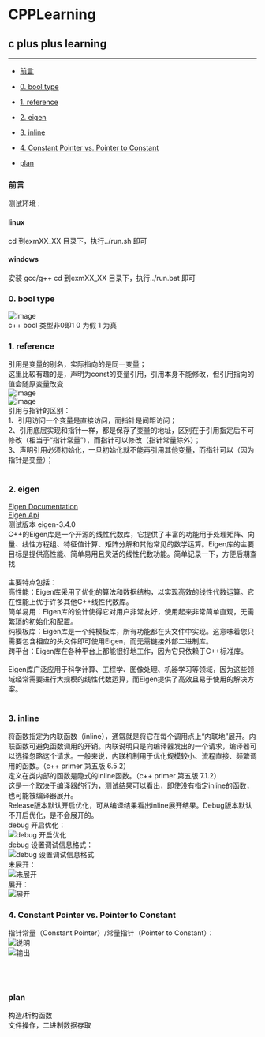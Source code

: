 # CPPLearning
## c plus plus learning <br>
****
* [前言](#前言) <br>
* [0. bool type](#0-bool-type) <br>
* [1. reference](#1-reference) <br>
* [2. eigen](#2-eigen) <br>
* [3. inline](#3-inline) <br>
* [4. Constant Pointer vs. Pointer to Constant](#4-Constant-Pointer-vs-Pointer-to-Constant) <br>

* [plan](#plan) <br>

### 前言
测试环境 : <br>
#### linux 
cd 到exmXX_XX 目录下，执行../run.sh 即可 <br>
#### windows 
安装 gcc/g++
cd 到exmXX_XX 目录下，执行../run.bat 即可 <br>


### 0. bool type
![image](./Example/res/output/e0_bool.jpg) <br>
c++ bool 类型非0即1  0 为假 1 为真 
<br>

### 1. reference
引用是变量的别名，实际指向的是同一变量；<br>
这里比较有趣的是，声明为const的变量引用，引用本身不能修改，但引用指向的值会随原变量改变<br>
![image](./Example/res/output/e1_ref_1.jpg) <br>
![image](./Example/res/output/e1_ref_2.jpg) <br>
引用与指针的区别：<br>
1、引用访问一个变量是直接访问，而指针是间距访问；<br>
2、引用底层实现和指针一样，都是保存了变量的地址，区别在于引用指定后不可修改（相当于“指针常量”），而指针可以修改（指针常量除外）；<br>
3、声明引用必须初始化，一旦初始化就不能再引用其他变量，而指针可以（因为指针是变量）；<br>
<br>

### 2. eigen
[Eigen Documentation](https://eigen.tuxfamily.org/index.php?title=Main_Page#Documentation)  <br>
[Eigen Api](https://eigen.tuxfamily.org/dox/annotated.html) <br>
测试版本 eigen-3.4.0 <br>
C++的Eigen库是一个开源的线性代数库，它提供了丰富的功能用于处理矩阵、向量、线性方程组、特征值计算、矩阵分解和其他常见的数学运算。Eigen库的主要目标是提供高性能、简单易用且灵活的线性代数功能。简单记录一下，方便后期查找<br>
<br>
主要特点包括：<br>
高性能：Eigen库采用了优化的算法和数据结构，以实现高效的线性代数运算。它在性能上优于许多其他C++线性代数库。<br>
简单易用：Eigen库的设计使得它对用户非常友好，使用起来非常简单直观，无需繁琐的初始化和配置。<br>
纯模板库：Eigen库是一个纯模板库，所有功能都在头文件中实现。这意味着您只需要包含相应的头文件即可使用Eigen，而无需链接外部二进制库。<br>
跨平台：Eigen库在各种平台上都能很好地工作，因为它只依赖于C++标准库。<br>
<br>
Eigen库广泛应用于科学计算、工程学、图像处理、机器学习等领域，因为这些领域经常需要进行大规模的线性代数运算，而Eigen提供了高效且易于使用的解决方案。<br>
<br>

### 3. inline
将函数指定为内联函数（inline），通常就是将它在每个调用点上“内联地”展开。内联函数可避免函数调用的开销。内联说明只是向编译器发出的一个请求，编译器可以选择忽略这个请求。一般来说，内联机制用于优化规模较小、流程直接、频繁调用的函数。（c++ primer 第五版 6.5.2）<br>
定义在类内部的函数是隐式的inline函数。（c++ primer 第五版 7.1.2）<br>
这是一个取决于编译器的行为，测试结果可以看出，即使没有指定inline的函数，也可能被编译器展开。<br>
Release版本默认开启优化，可从编译结果看出inline展开结果。Debug版本默认不开启优化，是不会展开的。<br>
debug 开启优化：<br>
![debug 开启优化](./Example/res/output/e3_inline_0.jpg) <br>
debug 设置调试信息格式：<br>
![debug 设置调试信息格式](./Example/res/output/e3_inline_1.jpg) <br>
未展开：<br>
![未展开](./Example/res/output/e3_inline_2.jpg) <br>
展开：<br>
![展开](./Example/res/output/e3_inline_3.jpg) <br>

### 4. Constant Pointer vs. Pointer to Constant
指针常量（Constant Pointer）/常量指针（Pointer to Constant）：<br>
![说明](./Example/res/output/e4_const_pointer_1.jpg) <br>
![输出](./Example/res/output/e4_const_pointer_2.jpg) <br>

<br>
<br>

### plan
构造/析构函数 <br>
文件操作，二进制数据存取<br>

